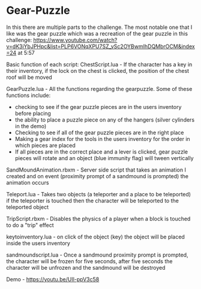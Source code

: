 # Gear-Puzzle
In this there are multiple parts to the challenge. The most notable one that I like was the gear puzzle which was
a recreation of the gear puzzle in this challenge: https://www.youtube.com/watch?v=dK3iYbJPHpc&list=PLP6VONqXPU7SZ_vSc2OYBwmIhDQMbrOCM&index=24 at 5:57

Basic function of each script:
ChestScript.lua - If the character has a key in their inventory, if the lock on the chest is clicked, the position of the chest
roof will be moved

GearPuzzle.lua - All the functions regarding the gearpuzzle. Some of these functions include:
- checking to see if the gear puzzle pieces are in the users inventory before placing
- the ability to place a puzzle piece on any of the hangers (silver cylinders in the demo)
- Checking to see if all of the gear puzzle pieces are in the right place
- Making a gear index for the tools in the users inventory for the order in which pieces are placed
- If all pieces are in the correct place and a lever is clicked, gear puzzle pieces will rotate and an object
(blue immunity flag) will tween vertically

SandMoundAnimation.rbxm - Server side script that takes an animation I created and on event (proximity prompt
of a sandmound is prompted) the animation occurs

Teleport.lua - Takes two objects (a teleporter and a place to be teleported) if the teleporter is touched
then the character will be teleported to the teleported object

TripScript.rbxm - Disables the physics of a player when a block is touched to do a "trip" effect

keytoinventory.lua - on click of the object (key) the object will be placed inside the users inventory

sandmoundscript.lua - Once a sandmound proximity prompt is prompted, the character will be frozen for five seconds,
after five seconds the character will be unfrozen and the sandmound will be destroyed

Demo - https://youtu.be/UIl-ppV3c58
